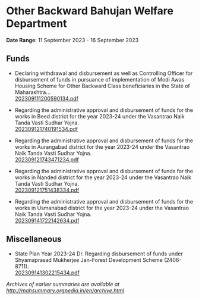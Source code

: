 # Other Backward Bahujan Welfare Department

**Date Range**: 11 September 2023 - 16 September 2023


## Funds
- Declaring withdrawal and disbursement as well as Controlling Officer for disbursement of funds in pursuance of implementation of Modi Awas Housing Scheme for Other Backward Class beneficiaries in the State of Maharashtra...\
  [202309111200590134.pdf](https://gr.maharashtra.gov.in/Site/Upload/Government%20Resolutions/English/202309111200590134.pdf)

- Regarding the administrative approval and disbursement of funds for the works in Beed district for the year 2023-24 under the Vasantrao Naik Tanda Vasti Sudhar Yojna.\
  [202309121740191534.pdf](https://gr.maharashtra.gov.in/Site/Upload/Government%20Resolutions/English/202309121740191534.pdf)

- Regarding the administrative approval and disbursement of funds for the works in Aurangabad district for the year 2023-24 under the Vasantrao Naik Tanda Vasti Sudhar Yojna.\
  [202309121743471234.pdf](https://gr.maharashtra.gov.in/Site/Upload/Government%20Resolutions/English/202309121743471234.pdf)

- Regarding the administrative approval and disbursement of funds for the works in Nanded district for the year 2023-24 under the Vasantrao Naik Tanda Vasti Sudhar Yojna.\
  [202309121751438334.pdf](https://gr.maharashtra.gov.in/Site/Upload/Government%20Resolutions/English/202309121751438334.pdf)

- Regarding the administrative approval and disbursement of funds for the works in Usmanabad district for the year 2023-24 under the Vasantrao Naik Tanda Vasti Sudhar Yojna.\
  [202309141722142634.pdf](https://gr.maharashtra.gov.in/Site/Upload/Government%20Resolutions/English/202309141722142634.pdf)

## Miscellaneous
- State Plan Year 2023-24 Dr. Regarding disbursement of funds under Shyamaprasad Mukherjee Jan-Forest Development Scheme (2406-8711).\
  [202309141302215434.pdf](https://gr.maharashtra.gov.in/Site/Upload/Government%20Resolutions/English/202309141302215434.pdf)


*Archives of earlier summaries are available at http://mahsummary.orgpedia.in/en/archive.html*